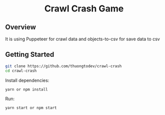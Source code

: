 <h1 align="center">Crawl Crash Game</h1>

## Overview

It is using Puppeteer for crawl data and objects-to-csv for save data to csv

## Getting Started

```sh
git clone https://github.com/thuongtodev/crawl-crash
cd crawl-crash
```

Install dependencies:

```sh
yarn or npm install
```

Run:

```sh
yarn start or npm start
```
